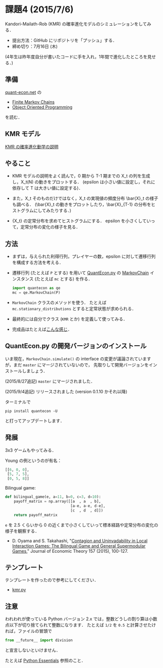 課題4 (2015/7/6)
================

Kandori-Mailath-Rob (KMR) の確率進化モデルのシミュレーションをしてみる．

* 提出方法：GitHub にリポジトリを「プッシュ」する．
* 締め切り：7月16日 (木)

(4年生は昨年度自分が書いたコードに手を入れ，1年間で進化したところを見せる．)


## 準備

[quant-econ.net](http://quant-econ.net/py/index.html) の

* [Finite Markov Chains](http://quant-econ.net/py/finite_markov.html)
* [Object Oriented Programming](http://quant-econ.net/py/python_oop.html)

を読む．


## KMR モデル

[KMR の確率進化動学の説明](http://nbviewer.ipython.org/github/OyamaZemi/exercises2015/blob/master/ex04/KMR_notes.ipynb)


## やること

* KMR モデルの説明をよく読んで，0 期から T-1 期までの X\_t の列を生成し，X\_t(N) の動きをプロットする．
  (epsilon は小さい値に設定し，それに依存して T は大きい値に設定する)．

* また，X\_t そのものだけではなく，X\_t の実現値の頻度分布 \\bar{X}\_t の様子も調べる．
  (\\bar{X}\_t の動きをプロットしたり，\\bar{X}\_{T-1} の分布をヒストグラムにしてみたりする．)

* {X\_t} の定常分布を求めてヒストグラムにする．
  epsilon を小さくしていって，定常分布の変化の様子を見る．


## 方法

* まずは，与えられた利得行列，プレイヤーの数，epsilon に対して遷移行列を構成する方法を考える．

* 遷移行列 (たとえば `P` とする) を用いて
  [QuantEcon.py](https://github.com/QuantEcon/QuantEcon.py) の
  [MarkovChain](http://quanteconpy.readthedocs.org/en/latest/tools/mc_tools.html#quantecon.mc_tools.MarkovChain)
  インスタンス (たとえば `mc` とする) を作る．

  ```python
  import quantecon as qe
  mc = qe.MarkovChain(P)
  ```

* `MarkovChain` クラスのメソッドを使う．
  たとえば `mc.stationary_distributions` とすると定常状態が求められる．

* 最終的には自分でクラス (`KMR` とか) を定義して使ってみる．

* 完成品はたとえば[こんな感じ](http://nbviewer.ipython.org/github/oyamad/stochevolution/blob/master/KMR2x2_example.ipynb)．


## QuantEcon.py の開発バージョンのインストール

いま現在，`MarkovChain.simulate()` の
interface の変更が議論されていますが，まだ `master` にマージされていないので，
先取りして開発バージョンをインストールしましょう．

(2015/8/27追記)
`master` にマージされました．

(2015/9/4追記)
リリースされました (version 0.1.10 かそれ以降)

ターミナルで

```
pip install quantecon -U
```

と打ってアップデートします．


## 発展

3x3 ゲームもやってみる．

Young の例というのが有名：

```python
[[6, 0, 0],
 [5, 7, 5],
 [0, 5, 8]]
```

Bilingual game:

```python
def bilingual_game(e, a=11, b=0, c=3, d=10):
    payoff_matrix = np.array([[a  , a  , b],
                              [a-e, a-e, d-e],
                              [c  , d  , d]])
    return payoff_matrix
```

`e` を 2.5 くらいから 0 の近くまで小さくしていって標本経路や定常分布の変化の様子を観察する．

* D. Oyama and S. Takahashi,
  "[Contagion and Uninvadability in Local Interaction Games: The Bilingual Game and General Supermodular Games](http://www.oyama.e.u-tokyo.ac.jp/papers/bilingual.html),"
  Journal of Economic Theory 157 (2015), 100-127.


## テンプレート

テンプレートを作ったので参考にしてください．

* [kmr.py](kmr.py)


## 注意

われわれが使っている Python バージョン 2.x では，整数どうしの割り算は小数点以下が切り捨てられて整数になります．
たとえば `1/2` を `0.5` と計算させたければ，ファイルの冒頭で

```python
from __future__ import division
```

と宣言しないといけません．

たとえば
[Python Essentials](http://quant-econ.net/py/python_essentials.html)
参照のこと．
